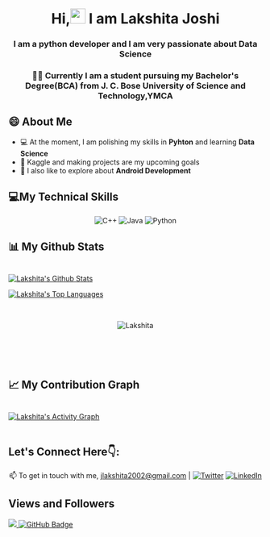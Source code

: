 <h1 align="center">Hi,<img src="https://raw.githubusercontent.com/MartinHeinz/MartinHeinz/master/wave.gif" width="30px"> I am Lakshita Joshi</h1>

<h3 align="center"> I am a python developer and I am very passionate about Data Science</h3>

<h3 align="center">👩‍🎓 Currently I am a student pursuing my Bachelor's Degree(BCA) from J. C. Bose University of Science and Technology,YMCA</h3>

## 😄 About Me
* 💻 At the moment, I am polishing my skills in **Pyhton** and learning **Data Science**
* 🎯 Kaggle and making projects are my upcoming goals
* 📱 I also like to explore about **Android Development**

## 💻My Technical Skills

<p align="center">
 <img alt="C++" src="https://img.shields.io/badge/c++-%2300599C.svg?&style=for-the-badge&logo=c%2B%2B&ogoColor=white" />
 <img alt="Java" src="https://img.shields.io/badge/java-%23ED8B00.svg?&style=for-the-badge&logo=java&logoColor=white" />
 <img alt="Python" src="https://www.google.com/search?q=python+logo+png&rlz=1C1UEAD_enIN955IN955&sxsrf=ALiCzsZaUQtlF4PlLNAjmoS2LuiOaGDe5g:1652118075785&tbm=isch&source=iu&ictx=1&vet=1&fir=pCDxQjgV-aSV0M%252CX6b2dkbhySknGM%252C_%253BwJ_8EiJgjRaS-M%252CjGXJl4w5MRn50M%252C_%253B2qL2RwiQsn2XCM%252CWUulQbU28UK5fM%252C_%253B1sCDfdWuwbFAoM%252CtGtvUufe6NDVNM%252C_%253Bgf6oB79PMt6laM%252CzJK-4Hu6CdYBHM%252C_%253B4IVeLR2FkggwJM%252COfp8_mDiHZc5cM%252C_%253BxzLJCxrIDCwZ3M%252CQyjSQA-nSVzWkM%252C_%253BWO2c1qbha18IhM%252CoQtUwEwlHaOlTM%252C_%253BbuymR5tVFZtHZM%252CN1XKdG6sV9nFVM%252C_%253BMSHx2p6HyfyWgM%252CEXVw2wXU7HiJAM%252C_%253B0-lAWpuQBjsPGM%252ChOYACwlI9K54CM%252C_%253BtloF8v6nCA9EAM%252CZIk6oEy_LSc-sM%252C_%253BQlfQUWUjao-cqM%252CZIk6oEy_LSc-sM%252C_%253BKk-yzaNLYnRYvM%252COfp8_mDiHZc5cM%252C_%253BlOoSx3Fv-IgOyM%252CrI1_9b4JPGpQGM%252C_&usg=AI4_-kR8ugT8r2QV3nlhpHYT2XUnqYWuBw&sa=X&ved=2ahUKEwjFx6K4-9L3AhW6SGwGHfITCEsQ9QF6BAgCEAE#imgrc=pCDxQjgV-aSV0M" />
 </p>



## 📊 My Github Stats

  <br/>
    <a href="https://github.com/Lakshita02/github-readme-stats"><img alt="Lakshita's Github Stats" src="https://github-readme-stats.vercel.app/api?username=Lakshita02&show_icons=true&count_private=true&theme=react&hide_border=true&bg_color=0D1117" /></a>
    
  <a href="https://github.com/Lakshita02/github-readme-stats"><img alt="Lakshita's Top Languages" src="https://github-readme-stats.vercel.app/api/top-langs/?username=Lakshita02&count_private=true&layout=compact&theme=react&hide_border=true&bg_color=0D1117" /></a>
  <br/>
  
  
  <br/>
  <div align="center">
<p><img align="center" src="https://github-readme-streak-stats.herokuapp.com/?user=Lakshita02&theme=react" alt="Lakshita"/></p>
  </div>
<br/>


<br/>
<br/>

## 📈 My Contribution Graph

<br/>
<a href="https://github.com/Lakshita02/github-readme-activity-graph"><img alt="Lakshita's Activity Graph" src="https://activity-graph.herokuapp.com/graph?username=Lakshita02&count_private=true&bg_color=0D1117&color=5BCDEC&line=5BCDEC&point=FFFFFF&hide_border=true" /></a>

<br/>
<br/>

## Let's Connect Here👇:

<div align="center">

📫 To get in touch with me, [jlakshita2002@gmail.com](https://mailto:jlakshita2002@gmail.com) | [![Twitter][1.2]][1] [![LinkedIn][2.2]][2]

[1.2]: https://user-images.githubusercontent.com/26264600/88994487-151cad00-d31b-11ea-8795-da01dd1f29d7.png
[2.2]: https://user-images.githubusercontent.com/26264600/88994287-99226500-d31a-11ea-9a80-a91afd654777.png

[1]: https://twitter.com/lakshita02_
[2]: https://www.linkedin.com/in/lakshita-joshi-299811208/

</div>


## Views and Followers
<a href="https://github.com/mayurpai/github-profile-views-counter">
    <img src="https://komarev.com/ghpvc/?username=mayurpai">
</a>
<a href="https://github.com/Lakshita02?tab=followers"><img src="https://img.shields.io/github/followers/Lakshita02?label=Followers&style=social" alt="GitHub Badge"></a>
 

<!--
**Lakshita02/Lakshita02** is a ✨ _special_ ✨ repository because its `README.md` (this file) appears on your GitHub profile.

Here are some ideas to get you started:

- 🔭 I’m currently working on ...
- 🌱 I’m currently learning ...
- 👯 I’m looking to collaborate on ...
- 🤔 I’m looking for help with ...
- 💬 Ask me about ...
- 📫 How to reach me: ...
- 😄 Pronouns: ...
- ⚡ Fun fact: ...
-->
